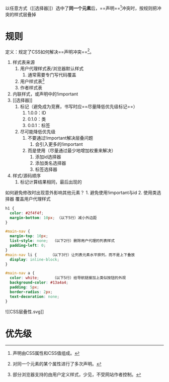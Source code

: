 以任意方式（[[选择器]]）选中了**同一个元素**后，==声明==[^1]冲突时，按规则把冲突的样式层叠掉

# 规则
定义：规定了CSS如何解决==声明冲突==[^2]。
1. 样式表来源
	1. 用户代理样式表/浏览器默认样式
		1. 通常需要专门写代码覆盖
	2. 用户样式表[^3]
	3. 作者样式表
2. 内联样式，或声明中的!important
3. [[选择器]] 
	1. 标记（避免成为竞赛，书写时应==尽量降低优先级标记==）
		1. 1.0.0：ID
		2. 0.1.0：类
		3. 0.0.1：标签
	2. 尽可能降低优先级
		1. 不要通过!important解决层叠问题
			1. 会引入更多的!important
		2. 而是使用（尽量通过最少地增加权重来解决）
			1. 添加id选择器
			2. 添加类名选择器
			3. 标签选择器
4. 样式/源码顺序
	1. 标记计算结果相同，最后出现的

如何避免修改时出现意外影响其他元素？
	1. 避免使用!important与id
	2. 使用类选择器
覆盖用户代理样式
```css
h1 {
  color: #2f4f4f;
  margin-bottom: 10px; （以下5行）减小外边距
}                             

#main-nav {                   
  margin-top: 10px;        
  list-style: none;  （以下2行）删除用户代理的列表样式
  padding-left: 0;   
}
#main-nav li {      （以下3行）让列表元素水平排列，而不是上下叠放
  display: inline-block;     
}                                 

#main-nav a {
  color: white;      （以下5行）给导航链接加上类似按钮的外观
  background-color: #13a4a4;    
  padding: 5px;                 
  border-radius: 2px;          
  text-decoration: none;       
}

```

![[CSS层叠性.svg]]
# 优先级




[^1]: 声明由CSS属性和CSS值组成。
[^2]: 对同一个元素的某个属性进行了多次声明。
[^3]: 部分浏览器支持的由用户定义样式，少见，不受网站作者控制。